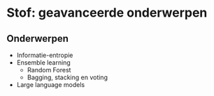 # Stof: geavanceerde onderwerpen

## Onderwerpen

* Informatie-entropie
* Ensemble learning
    * Random Forest
    * Bagging, stacking en voting
* Large language models

